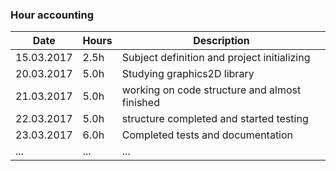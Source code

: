 ### Hour accounting
Date | Hours | Description
--------------- | ----- | ------
15.03.2017 | 2.5h | Subject definition and project initializing
20.03.2017 | 5.0h | Studying graphics2D library
21.03.2017 | 5.0h | working on code structure and almost finished
22.03.2017 | 5.0h | structure completed and started testing
23.03.2017 | 6.0h | Completed tests and documentation
... | ... | ...

